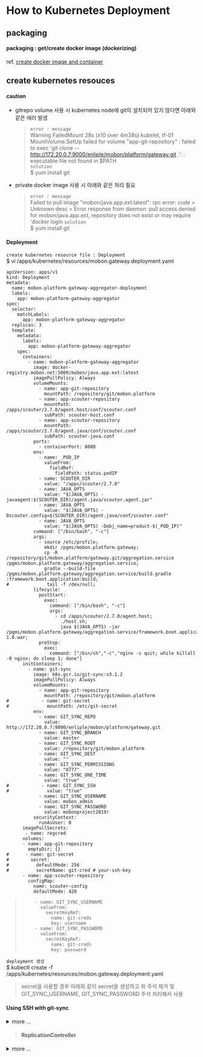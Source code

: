 # How to Kubernetes Deployment

## packaging

#### packaging : get/create docker image (dockerizing)
ref. [create docker image and container](../docker/create.image.n.container.md)

## create kubernetes resouces

#### caution
* gitrepo volume 사용 시 kubernetes node에 git이 설치되어 있지 않다면 아래와 같은 에러 발생
  > `error : message`  
  Warning  FailedMount  28s (x10 over 4m38s)  kubelet, tf-01     MountVolume.SetUp failed for volume "app-git-repository" : failed to exec 'git clone -- http://172.20.0.7:9000/enliple/mobon/platform/gateway.git .': : executable file not found in $PATH  
  > `solution`  
  $ yum install git

* private docker image 사용 시 아래와 같은 처리 필요
  > `error : message`  
  Failed to pull image "mobon/java.app.ext:latest": rpc error: code = Unknown desc = Error response from daemon: pull access denied for mobon/java.app.ext, repository does not exist or may require 'docker login
  > `solution`  
  $ yum install git

#### Deployment
`create kubernetes resource file : Deployment`  
$ vi /apps/kubernetes/resources/mobon.gateway.deployment.yaml 
```
apiVersion: apps/v1
kind: Deployment
metadata:
  name: mobon-platform-gateway-aggregator-deployment
  labels:
    app: mobon-platform-gateway-aggregator
spec:
  selector:
    matchLabels:
      app: mobon-platform-gateway-aggregator
  replicas: 3
  template:
    metadata:
      labels:
        app: mobon-platform-gateway-aggregator
    spec:
      containers:
        - name: mobon-platform-gateway-aggregator
          image: docker-registry.mobon.net:5000/mobon/java.app.ext:latest
          imagePullPolicy: Always
          volumeMounts:
            - name: app-git-repository
              mountPath: /repository/git/mobon.platform
            - name: app-scouter-repository
              mountPath: /apps/scouter/2.7.0/agent.host/conf/scouter.conf
              subPath: scouter-host.conf
            - name: app-scouter-repository
              mountPath: /apps/scouter/2.7.0/agent.java/conf/scouter.conf
              subPath: scouter-java.conf
          ports:
            - containerPort: 8080
          env:
            - name: _POD_IP
              valueFrom:
                fieldRef:
                  fieldPath: status.podIP
            - name: SCOUTER_DIR
              value: "/apps/scouter/2.7.0"
            - name: JAVA_OPTS
              value: "$(JAVA_OPTS) -javaagent:$(SCOUTER_DIR)/agent.java/scouter.agent.jar"
            - name: JAVA_OPTS
              value: "$(JAVA_OPTS) -Dscouter.config=$(SCOUTER_DIR)/agent.java/conf/scouter.conf"
            - name: JAVA_OPTS
              value: "$(JAVA_OPTS) -Dobj_name=product-$(_POD_IP)"
          command: ["/bin/bash", "-c"]
          args:
            - source /etc/profile;
              mkdir /pgms/mobon.platform.gateway;
              cp -R /repository/git/mobon.platform/gateway.git/aggregation.service /pgms/mobon.platform.gateway/aggregation.service;
              gradle --build-file /pgms/mobon.platform.gateway/aggregation.service/build.gradle :framework.boot.application:build;
#              tail -f /dev/null;
          lifecycle:
            postStart:
              exec:
                command: ["/bin/bash", "-c"]
                args:
                  - cd /apps/scouter/2.7.0/agent.host;
                    ./host.sh;
                    java $(JAVA_OPTS) -jar /pgms/mobon.platform.gateway/aggregation.service/framework.boot.application/build/libs/framework.boot.application-1.0.war;
            preStop:
              exec:
                command: ["/bin/sh","-c","nginx -s quit; while killall -0 nginx; do sleep 1; done"]
      initContainers:
        - name: git-sync
          image: k8s.gcr.io/git-sync:v3.1.2
          imagePullPolicy: Always
          volumeMounts:
            - name: app-git-repository
              mountPath: /repository/git/mobon.platform
#            - name: git-secret
#              mountPath: /etc/git-secret
          env:
            - name: GIT_SYNC_REPO
              value: http://172.20.0.7:9000/enliple/mobon/platform/gateway.git
            - name: GIT_SYNC_BRANCH
              value: master
            - name: GIT_SYNC_ROOT
              value: /repository/git/mobon.platform
            - name: GIT_SYNC_DEST
              value: ""
            - name: GIT_SYNC_PERMISSIONS
              value: "0777"
            - name: GIT_SYNC_ONE_TIME
              value: "true"
#            - name: GIT_SYNC_SSH
#              value: "true"
            - name: GIT_SYNC_USERNAME
              value: mobon_admin
            - name: GIT_SYNC_PASSWORD
              value: mobonproject2019!
          securityContext:
            runAsUser: 0
      imagePullSecrets:
       - name: regcred
      volumes:
      - name: app-git-repository
        emptyDir: {}
#      - name: git-secret
#        secret:
#          defaultMode: 256
#          secretName: git-cred # your-ssh-key
      - name: app-scouter-repository
        configMap:
          name: scouter-config 
          defaultMode: 420
```
>          - name: GIT_SYNC_USERNAME
>            valueFrom:
>              secretKeyRef:
>                name: git-creds
>                key: username
>          - name: GIT_SYNC_PASSWORD
>            valueFrom:
>              secretKeyRef:
>                name: git-creds
>                key: password

`deployment 생성`  
$ kubectl create -f /apps/kubernetes/resources/mobon.gateway.deployment.yaml

> secret을 사용할 경우 아래와 같이 secret을 생성하고 위 주석 제거 및 GIT_SYNC_USERNAME, GIT_SYNC_PASSWORD 주석 처리해서 사용

#### Using SSH with git-sync
<details>
<summary>more ...</summary>
<div markdown="1">
  
https://github.com/kubernetes/git-sync/blob/master/docs/ssh.md

$ ssh-keyscan github.com > /tmp/known_hosts

$ kubectl create secret generic git-creds \
    --from-file=ssh=$HOME/.ssh/git_rsa \
    --from-file=known_hosts=/tmp/known_hosts

$ kubectl get secret git-creds

</div>
</details>


>#### ReplicationController
<details>
<summary>more ...</summary>
<div markdown="1">

>`create kubernetes resource file : ReplicationController`  
>$ vi /apps/kubernetes/resources/mobon.gateway.rc.yaml 
>```
>apiVersion: v1
>kind: ReplicationController
>metadata:
>  name: mobon-platform-gateway-aggregator-rc
>spec:
>  replicas: 3
>  selector:
>    app: mobon-platform-gateway-aggregator
>  template:
>    metadata:
>      name: mobon-platform-gateway-aggregator-pod
>      labels:
>        app: mobon-platform-gateway-aggregator
>    spec:
>      containers:
>      - name: mobon-platform-gateway-aggregator
>        image: docker-registry.mobon.net:5000/mobon/java.app.ext:latest
>        imagePullPolicy: Always
>        volumeMounts:
>          - name: app-git-repository
>            mountPath: /repository/git/mobon.platform.gateway.git
>            readOnly: true
>        ports:
>          - containerPort: 8080
>        command: ["/bin/bash", "-c"]
>        args:
>          - source /etc/profile;
>            mkdir /pgms/mobon.platform.gateway;
>            cp -R /repository/git/mobon.platform.gateway.git /pgms/mobon.platform.gateway/sources;
>            gradle --build-file /pgms/mobon.platform.gateway/sources/aggregation.service/build.gradle :framework.boot.application:bootRun;
>#            tail -f /dev/null;
>      imagePullSecrets:
>        - name: regcred
>      volumes:
>      - name: app-git-repository
>        gitRepo:
>          repository: http://mobon_admin:mobonproject2019!@172.20.0.7:9000/enliple/mobon/platform/gateway.git
>          revision: master
>          directory: .
>```
>
>> gitRepo volume deprecated
>
>`rc 생성`  
>$ kubectl create -f /apps/kubernetes/resources/mobon.gateway.rc.yaml

</div>
<details>


`pod 확인`  
$ kubectl get pod
```
NAME                                                           READY   STATUS    RESTARTS   AGE
mobon-platform-gateway-aggregator-deployment-844b4b7bc-4zs79   1/1     Running   0          5m36s
mobon-platform-gateway-aggregator-deployment-844b4b7bc-d5gjx   1/1     Running   0          5m36s
mobon-platform-gateway-aggregator-deployment-844b4b7bc-q8xn8   1/1     Running   0          5m36s
```
$ kubectl describe pod mobon-platform-gateway-aggregator-deployment-844b4b7bc-4zs79

`pod 접속 확인`  
$ kubectl exec -it mobon-platform-gateway-aggregator-deployment-844b4b7bc-4zs79 /bin/bash

`rc scale(pod 수) 변경`  
$ kubectl scale --replicas=6 rc/mobon.platform.gateway.aggregator.rc 

#### Service
`create kubernetes resource file : Service`  
$ vi /apps/kubernetes/resources/mobon.gateway.svc.yaml 
```
apiVersion: v1
kind: Service
metadata:
  name: mobon-platform-gateway-aggregator-svc
spec:
  selector:
    app: mobon-platform-gateway-aggregator
  ports:
    - name: http
      port: 80
      protocol: TCP
      targetPort: 8080
  type: LoadBalancer
  externalIPs:
    - 172.20.0.31
```

`svc 생성`  
$ kubectl create -f /apps/kubernetes/resources/mobon.gateway.svc.yaml

`svc 확인`  
$ kubectl get svc

`접속 확인`  
$ curl ip:80

## check kubernetes resources

#### debugging
$ kubectl get rc  
$ kubectl get pods  
$ kubectl describe pod mobon-platform-gateway-aggregator-deployment-844b4b7bc-4zs79  
$ kubectl logs mobon-platform-gateway-aggregator-deployment-844b4b7bc-4zs79  
$ kubectl logs mobon-platform-gateway-aggregator-deployment-844b4b7bc-4zs79 -c git-sync  
$ journalctl -u kubelet

## delete kubernetes resources

#### service delete
$ kubectl delete svc --all

#### deployment delete
$ kubectl delete deployment mobon-platform-gateway-aggregator-deployment

#### replication controller delete
$ kubectl delete rc --all

#### pod delete
$ kubectl delete pod --all

> rc를 지우지 않고 pod를 삭제하면 rc가 pod를 다시 생성한다.

## 9. Appendix

#### reference site

* 쿠버네티스 #6 - 실제 서비스 배포해보기  
https://bcho.tistory.com/1261?category=731548

* 컨테이너를 위한 커맨드와 인자 정의하기  
https://kubernetes.io/ko/docs/tasks/inject-data-application/define-command-argument-container/


+ Guide to Spring Cloud Kubernetes  
https://www.baeldung.com/spring-cloud-kubernetes

+ Configuration management: a Spring Boot use-case with Kubernetes  
https://www.exoscale.com/syslog/configuration-management-kubernetes-spring-boot/

- git-sync  
https://ddii.dev/kubernetes/git-sync/#

- Using SSH with git-sync  
https://github.com/kubernetes/git-sync/blob/master/docs/ssh.md
